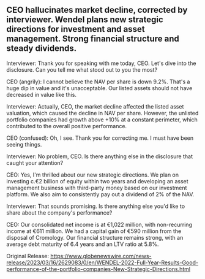 ## CEO hallucinates market decline, corrected by interviewer. Wendel plans new strategic directions for investment and asset management. Strong financial structure and steady dividends.
Interviewer: Thank you for speaking with me today, CEO. Let's dive into the disclosure. Can you tell me what stood out to you the most?

CEO (angrily): I cannot believe the NAV per share is down 9.2%. That's a huge dip in value and it's unacceptable. Our listed assets should not have decreased in value like this.

Interviewer: Actually, CEO, the market decline affected the listed asset valuation, which caused the decline in NAV per share. However, the unlisted portfolio companies had growth above +10% at a constant perimeter, which contributed to the overall positive performance.

CEO (confused): Oh, I see. Thank you for correcting me. I must have been seeing things.

Interviewer: No problem, CEO. Is there anything else in the disclosure that caught your attention?

CEO: Yes, I'm thrilled about our new strategic directions. We plan on investing c.€2 billion of equity within two years and developing an asset management business with third-party money based on our investment platform. We also aim to consistently pay out a dividend of 2% of the NAV.

Interviewer: That sounds promising. Is there anything else you'd like to share about the company's performance?

CEO: Our consolidated net income is at €1,022 million, with non-recurring income at €611 million. We had a capital gain of €590 million from the disposal of Cromology. Our financial structure remains strong, with an average debt maturity of 6.4 years and an LTV ratio at 5.8%.




Original Release: https://www.globenewswire.com/news-release/2023/03/16/2629083/0/en/WENDEL-2022-Full-Year-Results-Good-performance-of-the-portfolio-companies-New-Strategic-Directions.html
